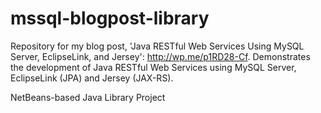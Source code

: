 mssql-blogpost-library
======================

  Repository for my blog post, 'Java RESTful Web Services Using MySQL Server, EclipseLink, and Jersey': http://wp.me/p1RD28-Cf.
  Demonstrates the development of Java RESTful Web Services using MySQL Server, EclipseLink (JPA) and Jersey (JAX-RS). 
  
  NetBeans-based Java Library Project
